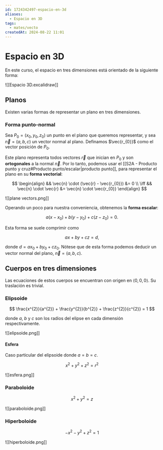 ```yaml
---
id: 1724342497-espacio-en-3d
aliases:
  - Espacio en 3D
tags:
  - mates/vecto
createdAt: 2024-08-22 11:01
---
```


# Espacio en 3D

En este curso, el espacio en tres dimensiones está orientado de la siguiente forma:

![[Espacio 3D.excalidraw]]

## Planos

Existen varias formas de representar un plano en tres dimensiones.

### Forma punto-normal

Sea $P_{0} = (x_{0}, y_{0}, z_{0})$ un punto en el plano que queremos representar, y sea $\vec{n} = (a,b,c)$ un vector normal al plano. Definamos $\vec{r_{0}}$ como el vector posición de $P_{0}$.

Este plano representa todos vectores $\vec{r}$ que inician en $P_{0}$ y son **ortogonales** a la normal $\vec{n}$. Por lo tanto, podemos usar el [[S2A - Producto punto y cruz#Producto punto/escalar|producto punto]], para representar el plano en su **forma vectorial**:

$$
\begin{align}
&& \vec{n} \cdot (\vec{r} - \vec{r_{0}}) &= 0 \\
\iff && \vec{n} \cdot \vec{r} &= \vec{n} \cdot \vec{r_{0}}
\end{align}
$$

![[plane vectors.png]]

Operando un poco para nuestra conveniencia, obtenemos la **forma escalar**:

$$
a(x - x_{0}) + b(y - y_{0}) + c(z - z_{0}) = 0
.$$

Esta forma se suele comprimir como

$$
ax + by + cz = d
,$$

donde $d = ax_{0} + by_{0} + cz_{0}$. Nótese que de esta forma podemos deducir un vector normal del plano, $\vec{n} = (a,b,c)$.

## Cuerpos en tres dimensiones

Las ecuaciones de estos cuerpos se encuentran con origen en $\left< 0, 0, 0 \right>$. Su traslación es trivial.

### Elipsoide

$$
\frac{x^{2}}{a^{2}} + \frac{y^{2}}{b^{2}} + \frac{z^{2}}{c^{2}} = 1
$$

donde $a$, $b$ y $c$ son los radios del elipse en cada dimensión respectivamente.

![[elipsoide.png]]

#### Esfera

Caso particular del elipsoide donde $a = b = c$.

$$
x^{2} + y^{2} + z^{2} = r^{2}
$$

![[esfera.png]]

### Paraboloide

$$
x^{2} + y^{2} = z
$$

![[paraboloide.png]]

### Hiperboloide

$$
-x^{2} - y^{2} + z^{2} = 1
$$

![[hiperboloide.png]]
